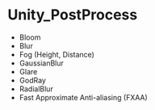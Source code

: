 # Unity_PostProcess


- Bloom
- Blur
- Fog (Height, Distance)
- GaussianBlur
- Glare
- GodRay
- RadialBlur
- Fast Approximate Anti-aliasing (FXAA) 

